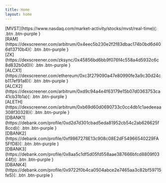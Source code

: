 ```yaml
---
title: Home
layout: home
---
```


<span class="fs-8">
[MVST](https://www.nasdaq.com/market-activity/stocks/mvst/real-time){: .btn .btn-purple }
<br>
[RAM](https://dexscreener.com/arbitrum/0x4eec5b230e2f2f83dbac174b0bd6d406d13710b4){: .btn .btn-purple }
<br>
[ZK](https://dexscreener.com/zksync/0x45856bd6bb9f076f4c558a4d5932c6c8d832b0d0){: .btn .btn-purple }
<br>
[ALCX1](https://dexscreener.com/ethereum/0xc3f279090a47e80990fe3a9c30d24cb117ef91a8){: .btn .btn-purple }
<br>
[ALCX2](https://dexscreener.com/arbitrum/0xd9c94a4e4f63179e15b07d0363753ca41cb31b1a){: .btn .btn-purple }
<br>
[ALETH](https://dexscreener.com/arbitrum/0xb69d60d0690733c0cc4db1c1aedeeaa308f30328){: .btn .btn-purple }
<br>
[DBANK1](https://debank.com/profile/0xd2d7d301cbad5eda81952cb54c2ab626625f8ccd){: .btn .btn-purple }
<br>
[DBANK2](https://debank.com/profile/0xf9867278E13c908c08E2dF54966540229FA5FfD8){: .btn .btn-purple }
<br>
[DBANK3](https://debank.com/profile/0x8aa5c1df5d05fd558aae387666bfcd8809f0344f){: .btn .btn-purple }
<br>
[DBANK4](https://debank.com/profile/0x9722f0b4ca0504abce2e7465aa3c82bf59715fe5){: .btn .btn-purple }
</span>
